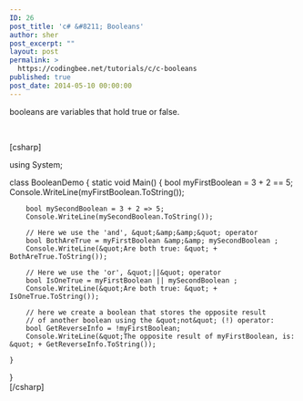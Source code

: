```yaml
---
ID: 26
post_title: 'c# &#8211; Booleans'
author: sher
post_excerpt: ""
layout: post
permalink: >
  https://codingbee.net/tutorials/c/c-booleans
published: true
post_date: 2014-05-10 00:00:00
---
```

booleans are variables that hold true or false.

&nbsp;

[csharp]

using System;

class BooleanDemo
{
	static void Main()
	{
		bool myFirstBoolean = 3 + 2 == 5;
		Console.WriteLine(myFirstBoolean.ToString());
		
		bool mySecondBoolean = 3 + 2 => 5;
		Console.WriteLine(mySecondBoolean.ToString());
		
		// Here we use the 'and', &quot;&amp;&amp;&quot; operator
		bool BothAreTrue = myFirstBoolean &amp;&amp; mySecondBoolean ;
		Console.WriteLine(&quot;Are both true: &quot; + BothAreTrue.ToString());

		// Here we use the 'or', &quot;||&quot; operator		
		bool IsOneTrue = myFirstBoolean || mySecondBoolean ;
		Console.WriteLine(&quot;Are both true: &quot; + IsOneTrue.ToString());

		// here we create a boolean that stores the opposite result
		// of another boolean using the &quot;not&quot; (!) operator:
		bool GetReverseInfo = !myFirstBoolean;
		Console.WriteLine(&quot;The opposite result of myFirstBoolean, is: &quot; + GetReverseInfo.ToString());
		
	}
}        
[/csharp]